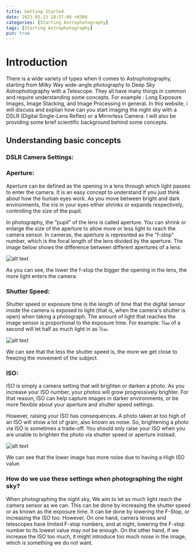 ```yaml
---
title: Getting Started
date: 2023-03-13 18:57:00 +0300
categories: [Starting Astrophotography]
tags: [Starting Astrophotography]
pin: true
---
```

# Introduction

There is a wide variety of types when it comes to Astrophotography, starting from Milky Way wide-angle photography to Deep Sky Astrophotography with a Telescope. They all have many things in common and require understanding some concepts. For example : Long Exposure Images, Image Stacking, and Image Processing in general.
In this website, i will discuss and explian how can you start imaging the night sky with a DSLR (Digital Single-Lens Reflex) or a Mirrorless Camera. I will also be providing some brief scientific background behind some concepts.

## Understanding basic concepts

### DSLR Camera Settings:

### Aperture: 

Aperture can be defined as the opening in a lens through which light passes to enter the camera. It is an easy concept to understand if you just think about how the human eyes work. As you move between bright and dark environments, the iris in your eyes either shrinks or expands respectively, controlling the size of the pupil.

In photography, the “pupil” of the lens is called aperture. You can shrink or enlarge the size of the aperture to allow more or less light to reach the camera sensor. In cameras, the aperture is represnted as the "f-stop" number, which is the focal length of the lens divided by the aperture. The image below shows the difference between different apertures of a lens:

![alt text](https://upload.wikimedia.org/wikipedia/commons/f/f8/Lenses_with_different_apertures.jpg)

As you can see, the lower the f-stop the bigger the opening in the lens, the more light enters the camera. 

### Shutter Speed:

Shutter speed or exposure time is the length of time that the digital sensor inside the camera is exposed to light (that is, when the camera's shutter is open) when taking a photograph. The amount of light that reaches the image sensor is proportional to the exposure time. For example: 1⁄500 of a second will let half as much light in as 1⁄250. 

![alt text](https://live.staticflickr.com/3448/3261692182_e69e87a767_b.jpg)

We can see that the less the shutter speed is, the more we get close to freezing the movement of the subject.

### ISO:

ISO is simply a camera setting that will brighten or darken a photo. As you increase your ISO number, your photos will grow progressively brighter. For that reason, ISO can help capture images in darker environments, or be more flexible about your aperture and shutter speed settings.

However, raising your ISO has consequences. A photo taken at too high of an ISO will show a lot of grain, also known as noise. So, brightening a photo via ISO is sometimes a trade-off. You should only raise your ISO when you are unable to brighten the photo via shutter speed or aperture instead.

![alt text](https://upload.wikimedia.org/wikipedia/commons/7/77/ISO_comparison.jpg?20070520014405)

We can see that the lower image has more noise due to having a High ISO value.



### How do we use these settings when photographing the night sky?

When photographing the night sky, We aim to let as much light reach the camera sensor as we can. This can be done by increasing the shutter speed or as known as the exposure time. It can be done by lowering the F-Stop, or increasing the ISO too. However, On one hand, camera lenses and telescopes have limited F-stop numbers, and at night, lowering the F-stop number to its lowest value may not be enough. On the other hand, if we increase the ISO too much, it might introduce too much noise in the image, which is something we do not want.

[starter]: https://github.com/cotes2020/chirpy-starter
[workflow]: https://github.com/cotes2020/jekyll-theme-chirpy/blob/master/.github/workflows/pages-deploy.yml.hook
[pages-workflow-src]: https://docs.github.com/en/pages/getting-started-with-github-pages/configuring-a-publishing-source-for-your-github-pages-site#publishing-with-a-custom-github-actions-workflow
[latest-tag]: https://github.com/cotes2020/jekyll-theme-chirpy/tags
